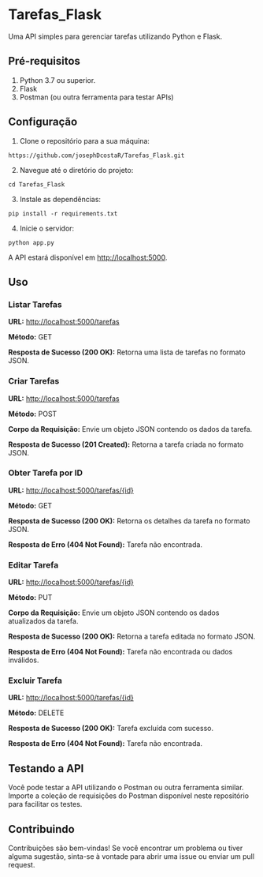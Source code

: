 # Tarefas_Flask
<p>Uma API simples para gerenciar tarefas utilizando Python e Flask.</p>

<h2>Pré-requisitos</h2>
<ol>
<li>Python 3.7 ou superior.</li>
<li>Flask</li>
<li>Postman (ou outra ferramenta para testar APIs)</li>
</ol>

<h2>Configuração</h2>
<ol>
    <li>Clone o repositório para a sua máquina:</li>
</ol>
<code>https://github.com/josephDcostaR/Tarefas_Flask.git</code>
<ol start="2">
    <li>Navegue até o diretório do projeto:</li>
</ol>
<code>cd Tarefas_Flask</code>
<ol start="3">
    <li>Instale as dependências:</li>
</ol>
<code>pip install -r requirements.txt</code>
<ol start="4">
    <li>Inicie o servidor:</li>
</ol>
<code>python app.py</code>
<p>A API estará disponível em <a href="http://localhost:5000">http://localhost:5000</a>.</p>

<h2>Uso</h2>

<h3>Listar Tarefas</h3>

<p><strong>URL:</strong> <a href="http://localhost:5000/tarefas">http://localhost:5000/tarefas</a></p>
<p><strong>Método:</strong> GET</p>
<p><strong>Resposta de Sucesso (200 OK):</strong> Retorna uma lista de tarefas no formato JSON.</p>

<h3>Criar Tarefas</h3>

<p><strong>URL:</strong> <a href="http://localhost:5000/tarefas">http://localhost:5000/tarefas</a></p>
<p><strong>Método:</strong> POST</p>
<p><strong>Corpo da Requisição:</strong> Envie um objeto JSON contendo os dados da tarefa.</p>
<p><strong>Resposta de Sucesso (201 Created):</strong> Retorna a tarefa criada no formato JSON.</p>

<h3>Obter Tarefa por ID</h3>

<p><strong>URL:</strong> <a href="http://localhost:5000/tarefas/{id}">http://localhost:5000/tarefas/{id}</a></p>
<p><strong>Método:</strong> GET</p>
<p><strong>Resposta de Sucesso (200 OK):</strong> Retorna os detalhes da tarefa no formato JSON.</p>
<p><strong>Resposta de Erro (404 Not Found):</strong> Tarefa não encontrada.</p>

<h3>Editar Tarefa</h3>

<p><strong>URL:</strong> <a href="http://localhost:5000/tarefas/{id}">http://localhost:5000/tarefas/{id}</a></p>
<p><strong>Método:</strong> PUT</p>
<p><strong>Corpo da Requisição:</strong> Envie um objeto JSON contendo os dados atualizados da tarefa.</p>
<p><strong>Resposta de Sucesso (200 OK):</strong> Retorna a tarefa editada no formato JSON.</p>
<p><strong>Resposta de Erro (404 Not Found):</strong> Tarefa não encontrada ou dados inválidos.</p>

<h3>Excluir Tarefa</h3>

<p><strong>URL:</strong> <a href="http://localhost:5000/tarefas/{id}">http://localhost:5000/tarefas/{id}</a></p>
<p><strong>Método:</strong> DELETE</p>
<p><strong>Resposta de Sucesso (200 OK):</strong> Tarefa excluída com sucesso.</p>
<p><strong>Resposta de Erro (404 Not Found):</strong> Tarefa não encontrada.</p>

<h2>Testando a API</h2>

<p>Você pode testar a API utilizando o Postman ou outra ferramenta similar. Importe a coleção de requisições do Postman disponível neste repositório para facilitar os testes.</p>

<h2>Contribuindo</h2>

<p>Contribuições são bem-vindas! Se você encontrar um problema ou tiver alguma sugestão, sinta-se à vontade para abrir uma issue ou enviar um pull request.</p>

